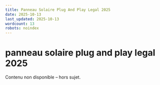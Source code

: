 ```yaml
---
title: Panneau Solaire Plug And Play Legal 2025
date: 2025-10-13
last_updated: 2025-10-13
wordcount: 13
robots: noindex
---
```


# panneau solaire plug and play legal 2025

Contenu non disponible – hors sujet.
